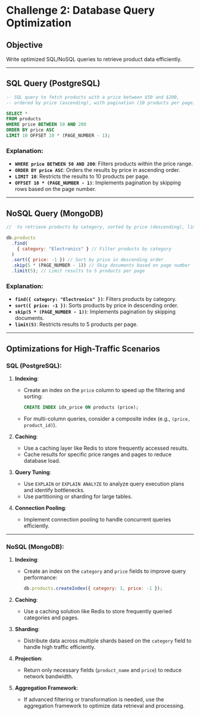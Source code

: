 # Challenge 2: Database Query Optimization

## Objective

Write optimized SQL/NoSQL queries to retrieve product data efficiently.

---

## SQL Query (PostgreSQL)

```sql
-- SQL query to fetch products with a price between $50 and $200,
-- ordered by price (ascending), with pagination (10 products per page)

SELECT *
FROM products
WHERE price BETWEEN 50 AND 200
ORDER BY price ASC
LIMIT 10 OFFSET 10 * (PAGE_NUMBER - 1);
```

### Explanation:

- **`WHERE price BETWEEN 50 AND 200`**: Filters products within the price range.
- **`ORDER BY price ASC`**: Orders the results by price in ascending order.
- **`LIMIT 10`**: Restricts the results to 10 products per page.
- **`OFFSET 10 * (PAGE_NUMBER - 1)`**: Implements pagination by skipping rows based on the page number.

---

## NoSQL Query (MongoDB)

```javascript
//  to retrieve products by category, sorted by price (descending), limited to 5 products per page

db.products
  .find(
    { category: "Electronics" } // Filter products by category
  )
  .sort({ price: -1 }) // Sort by price in descending order
  .skip(5 * (PAGE_NUMBER - 1)) // Skip documents based on page number
  .limit(5); // Limit results to 5 products per page
```

### Explanation:

- **`find({ category: "Electronics" })`**: Filters products by category.
- **`sort({ price: -1 })`**: Sorts products by price in descending order.
- **`skip(5 * (PAGE_NUMBER - 1))`**: Implements pagination by skipping documents.
- **`limit(5)`**: Restricts results to 5 products per page.

---

## Optimizations for High-Traffic Scenarios

### SQL (PostgreSQL):

1. **Indexing**:

   - Create an index on the `price` column to speed up the filtering and sorting:
     ```sql
     CREATE INDEX idx_price ON products (price);
     ```
   - For multi-column queries, consider a composite index (e.g., `(price, product_id)`).

2. **Caching**:

   - Use a caching layer like Redis to store frequently accessed results.
   - Cache results for specific price ranges and pages to reduce database load.

3. **Query Tuning**:

   - Use `EXPLAIN` or `EXPLAIN ANALYZE` to analyze query execution plans and identify bottlenecks.
   - Use partitioning or sharding for large tables.

4. **Connection Pooling**:
   - Implement connection pooling to handle concurrent queries efficiently.

---

### NoSQL (MongoDB):

1. **Indexing**:

   - Create an index on the `category` and `price` fields to improve query performance:
     ```javascript
     db.products.createIndex({ category: 1, price: -1 });
     ```

2. **Caching**:

   - Use a caching solution like Redis to store frequently queried categories and pages.

3. **Sharding**:

   - Distribute data across multiple shards based on the `category` field to handle high traffic efficiently.

4. **Projection**:

   - Return only necessary fields (`product_name` and `price`) to reduce network bandwidth.

5. **Aggregation Framework**:
   - If advanced filtering or transformation is needed, use the aggregation framework to optimize data retrieval and processing.
